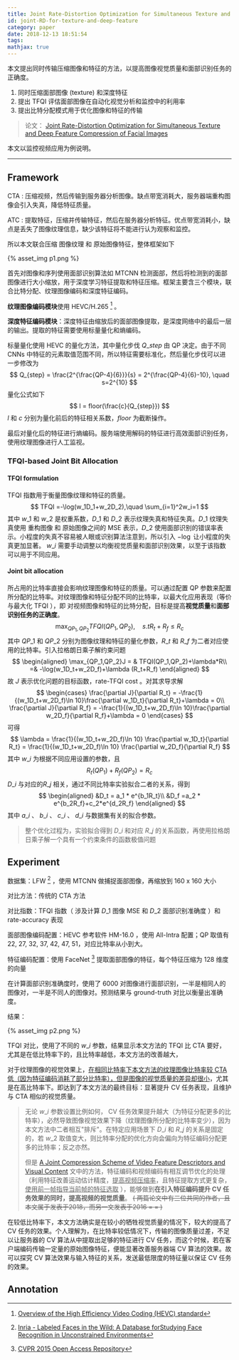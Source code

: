 ```yaml
---
title: Joint Rate-Distortion Optimization for Simultaneous Texture and Deep Feature Compression of Facial Images
id: joint-RD-for-texture-and-deep-feature
category: paper
date: 2018-12-13 18:51:54
tags:
mathjax: true
---
```


本文提出同时传输压缩图像和特征的方法，以提高图像视觉质量和面部识别任务的正确度。

1. 同时压缩面部图像 (texture) 和深度特征
2. 提出 TFQI 评估面部图像在自动化视觉分析和监控中的利用率
3. 提出比特分配模式用于优化图像和特征的传输

<!-- more -->

> 论文： [Joint Rate-Distortion Optimization for Simultaneous Texture and Deep Feature Compression of Facial Images](https://ieeexplore.ieee.org/abstract/document/8499170/)



本文以监控视频应用为例说明。

---



## Framework

CTA : 压缩视频，然后传输到服务器分析图像。缺点带宽消耗大，服务器端重构图像会引入失真，降低特征质量。

ATC : 提取特征，压缩并传输特征，然后在服务器分析特征。优点带宽消耗小，缺点是丢失了图像纹理信息，缺少该特征将不能进行认为观察和监控。

所以本文联合压缩 图像纹理 和 原始图像特征，整体框架如下

{% asset_img p1.png %}


首先对图像和序列使用面部识别算法如 MTCNN 检测面部，然后将检测到的面部图像进行大小缩放，用于深度学习特征提取和特征压缩。框架主要含三个模块，联合比特分配、纹理图像编码和深度特征编码。

**纹理图像编码模块**使用 HEVC/H.265 [^16] 。

**深度特征编码模块**：深度特征由缩放后的面部图像提取，是深度网络中的最后一层的输出。提取的特征需要使用标量量化和熵编码。

标量量化使用 HEVC 的量化方法，其中量化步伐 $Q\_{step}$ 由 QP 决定。由于不同 CNNs 中特征的元素取值范围不同，所以特征需要标准化，然后量化步伐可以进一步修改为
$$
Q_{step} = \frac{2^{\frac{QP-4}{6}}}{s} = 2^{\frac{QP-4}{6}-10}, \quad s=2^{10}
$$
量化公式如下
$$
l = floor(\frac{c}{Q_{step}})
$$
$l$ 和 $c$ 分别为量化前后的特征相关系数，$floor$ 为截断操作。

最后对量化后的特征进行熵编码。服务端使用解码的特征进行高效面部识别任务，使用纹理图像进行人工监视。



### TFQI-based Joint Bit Allocation

#### TFQI formulation

TFQI 指数用于衡量图像纹理和特征的质量。
$$
TFQI =-\log(w_1D_1+w_2D_2),\quad \sum_{i=1}^2w_i=1
$$
其中 $w\_1$ 和 $w\_2$ 是权重系数，$D\_1$ 和 $D\_2$ 表示纹理失真和特征失真。$D\_1$ 纹理失真使用 重构图像 和 原始图像之间的 MSE 表示，$D\_2$ 使用面部识别的错误率表示。小程度的失真不容易被人眼或识别算法注意到，所以引入 $-\log$ 让小程度的失真更加显著。 $w\_i$ 需要手动调整以均衡视觉质量和面部识别效果，以至于该指数可以用于不同应用。



#### Joint bit allocation

所占用的比特率直接会影响纹理图像和特征的质量。可以通过配置 QP 参数来配置所分配的比特率。对纹理图像和特征分配不同的比特率，以最大化应用表现（等价与最大化 TFQI ），即 对视频图像和特征的比特分配，目标是提高**视觉质量**和**面部识别任务的正确度**。
$$
\max_{QP_1,QP_2} TFQI(QP_1,QP_2), \quad s.t R_t+R_f \le R_c
$$
其中 $QP\_1$ 和 $QP\_2$ 分别为图像纹理和特征的量化参数，$R\_t$ 和 $R\_f$ 为二者对应使用的比特率。引入拉格朗日乘子解约束问题
$$
\begin{aligned}
\max_{QP_1,QP_2}J = & TFQI(QP_1,QP_2)+\lambda*R\\
=& -\log(w_1D_t+w_2D_f)+\lambda (R_t+R_f)
\end{aligned}
$$
故 $J$ 表示优化问题的目标函数，rate-TFQI cost 。对其求导求解
$$
\begin{cases}
\frac{\partial J}{\partial R_t} = -\frac{1}{(w_1D_t+w_2D_f)\ln 10}\frac{\partial w_1D_t}{\partial R_t}+\lambda  = 0\\
\frac{\partial J}{\partial R_f} = -\frac{1}{(w_1D_t+w_2D_f)\ln 10}\frac{\partial w_2D_f}{\partial R_f}+\lambda = 0
\end{cases}
$$
可得
$$
\lambda = \frac{1}{(w_1D_t+w_2D_f)\ln 10} \frac{\partial w_1D_t}{\partial R_t} =  \frac{1}{(w_1D_t+w_2D_f)\ln 10} \frac{\partial w_2D_f}{\partial R_f}
$$
其中 $w\_i$ 为根据不同应用设置的参数，且
$$
R_t(QP_1)+R_f(QP_2) = R_c
$$
$D\_i$ 与对应的$R\_j$ 相关，通过不同比特率实验拟合二者的关系，得到
$$
\begin{aligned}
&D_t = a_1 * e^{b_1R_t}\\
&D_f =a_2 * e^{b_2R_f}+c_2*e^{d_2R_f}
\end{aligned}
$$
其中 $a\_i$ 、 $b\_i$ 、 $c\_i$ 、 $d\_i$ 与数据集有关的拟合参数。

> 整个优化过程为，实验拟合得到  $D\_i$ 和对应 $R\_j$ 的关系函数，再使用拉格朗日乘子解一个具有一个约束条件的函数极值问题



## Experiment

数据集：LFW [^18] ，使用 MTCNN 做捕捉面部图像，再缩放到 160 x 160 大小

对比方法：传统的 CTA 方法

对比指数：TFQI 指数（ 涉及计算 $D\_1$ 图像 MSE 和 $D\_2$ 面部识别准确度 ）和 rate-accuracy 表现

面部图像编码配置：HEVC 参考软件 HM-16.0 ，使用 All-Intra 配置；QP 取值有 22, 27, 32, 37, 42, 47, 51，对应比特率从小到大。

特征编码配置：使用 FaceNet [^13] 提取面部图像的特征，每个特征压缩为 128 维度的向量

在计算面部识别准确度时，使用了 6000 对图像进行面部识别，一半是相同人的图像对，一半是不同人的图像对。预测结果与 ground-truth 对比以衡量出准确度。



结果：

{% asset_img p2.png %}

TFQI 对比，使用了不同的 $w\_i$ 参数，结果显示本文方法的 TFQI 比 CTA 要好，尤其是在低比特率下的，且比特率越低，本文方法的改善越大，

对于纹理图像的视觉效果上，<u>在相同比特率下本文方法的纹理图像比特率较 CTA 低（因为特征编码消耗了部分比特率），但是图像的视觉质量的差异却很小</u>，尤其是在高比特率下。即达到了本文方法的最终目标：显著提升 CV 任务表现，且维护与 CTA 相似的视觉质量。

> 无论 $w\_i$ 参数设置比例如何， CV 任务效果提升越大（为特征分配更多的比特率），必然导致图像视觉效果下降（纹理图像所分配的比特率变少），因为本文方法中二者相互"排斥"。在特定应用场景下 $D\_i$ 和 $R\_j$ 的关系是固定的，若 $w\_2$ 取值变大，则比特率分配的优化方向会偏向为特征编码分配更多的比特率；反之亦然。
>
> 但是 [A Joint Compression Scheme of Video Feature Descriptors and Visual Content](/paper/content-plus-feature-coding-scheme/) 文中的方法，特征编码和视频编码有相互调节优化的处理（利用特征改善运动估计精度，<u>提高视频压缩率</u>，且特征提取方式更复杂，<u>使用前一帧指导当前帧的特征选取</u> ），能够做到**在引入特征编码提升 CV 任务效果的同时，提高视频的视觉质量**。 ~~( 两篇论文中有三位共同的作者，且本文属于发表于2018，而另一文发表于2016 = = )~~



在较低比特率下，本文方法确实是在较小的牺牲视觉质量的情况下，较大的提高了 CV 任务的效果。个人理解为，在比特率较低情况下，传输的图像质量过差，不足以让服务器的 CV 算法从中提取出足够的特征进行 CV 任务，而这个时候，若在客户端编码传输一定量的原始图像特征，便能显著改善服务器端 CV 算法的效果。故可以探究 CV 算法效果与输入特征的关系，发送最低限度的特征量以保证 CV 任务的效果。



## Annotation
[^13]: [CVPR 2015 Open Access Repository](https://www.cv-foundation.org/openaccess/content_cvpr_2015/html/Schroff_FaceNet_A_Unified_2015_CVPR_paper.html)
[^16]: [Overview of the High Efficiency Video Coding (HEVC) standard](https://www.researchgate.net/publication/255568019_Overview_of_the_High_Efficiency_Video_Coding_HEVC_standard)
[^18]: [Inria - Labeled Faces in the Wild: A Database forStudying Face Recognition in Unconstrained Environments](https://hal.inria.fr/inria-00321923/)
